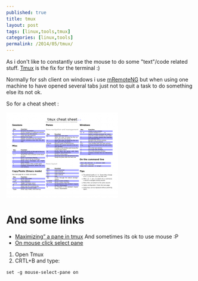 ```yaml
---
published: true
title: tmux
layout: post
tags: [linux,tools,tmux]
categories: [linux,tools]
permalink: /2014/05/tmux/
---
```

As i don't like to constantly use the mouse to do some "text"/code related stuff.
[Tmux](http://tmux.sourceforge.net) is the fix for the terminal :)

Normally for ssh client on windows i use [mRemoteNG](http://www.mremoteng.org) but when using one machine to have opened several tabs just not to quit a task to do something else its not ok.

So for a cheat sheet :

[![](/files/tmux/tmux-cheatsheet-300x231.png)](/files/tmux/tmux-cheatsheet.png)

# And some links

- [Maximizing” a pane in tmux](http://superuser.com/questions/238702/maximizing-a-pane-in-tmux)
    And sometimes its ok to use mouse :P
- [On mouse click select pane](http://unix.stackexchange.com/questions/44634/tmux-change-window-pane-by-mouse-click)

1. Open Tmux
2. CRTL+B and type:

```
set -g mouse-select-pane on
```
